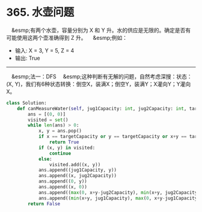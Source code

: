 # 365. 水壶问题
&emsp;&esmp;有两个水壶，容量分别为 X 和 Y 升。水的供应是无限的。确定是否有可能使用这两个壶准确得到 Z 升。
&emsp;&esmp;例如：
* 输入: X = 3, Y = 5, Z = 4
* 输出: True

***
&emsp;&esmp;法一：DFS
&emsp;&esmp;这种判断有无解的问题，自然考虑深搜：状态：(X, Y)，我们有6种状态转换：倒空X，装满X；倒空Y，装满Y；X灌向Y；Y灌向X。
``` python
class Solution:
    def canMeasureWater(self, jug1Capacity: int, jug2Capacity: int, targetCapacity: int) -> bool:
        ans = [(0, 0)]
        visited = set()
        while len(ans) > 0:
            x, y = ans.pop()
            if x == targetCapacity or y == targetCapacity or x+y == targetCapacity:
                return True
            if (x, y) in visited:
                continue
            else:
                visited.add((x, y))
            ans.append((jug1Capacity, y))
            ans.append((x, jug2Capacity))
            ans.append((0, y))
            ans.append((x, 0))
            ans.append((max(0, x+y-jug2Capacity), min(x+y, jug2Capacity)))
            ans.append((min(x+y, jug1Capacity), max(0, x+y-jug1Capacity)))
        return False
```

